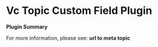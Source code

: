 # **Vc Topic Custom Field** Plugin

**Plugin Summary**

For more information, please see: **url to meta topic**
